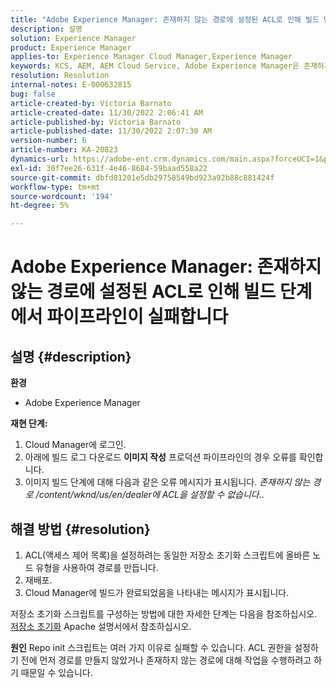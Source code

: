 ```yaml
---
title: "Adobe Experience Manager: 존재하지 않는 경로에 설정된 ACL로 인해 빌드 단계에서 파이프라인이 실패합니다."
description: 설명
solution: Experience Manager
product: Experience Manager
applies-to: Experience Manager Cloud Manager,Experience Manager
keywords: KCS, AEM, AEM Cloud Service, Adobe Experience Manager은 존재하지 않는 경로에 acl을 설정할 수 없습니다.
resolution: Resolution
internal-notes: E-000632815
bug: false
article-created-by: Victoria Barnato
article-created-date: 11/30/2022 2:06:41 AM
article-published-by: Victoria Barnato
article-published-date: 11/30/2022 2:07:30 AM
version-number: 6
article-number: KA-20823
dynamics-url: https://adobe-ent.crm.dynamics.com/main.aspx?forceUCI=1&pagetype=entityrecord&etn=knowledgearticle&id=3a453ba1-5370-ed11-9561-6045bd006a22
exl-id: 30f7ee26-631f-4e46-8684-59baad558a22
source-git-commit: dbfd81201e5db29758549bd923a92b88c881424f
workflow-type: tm+mt
source-wordcount: '194'
ht-degree: 5%

---
```


# Adobe Experience Manager: 존재하지 않는 경로에 설정된 ACL로 인해 빌드 단계에서 파이프라인이 실패합니다

## 설명 {#description}

<b>환경</b>
- Adobe Experience Manager

<b>재현 단계:</b>
1. Cloud Manager에 로그인.
2. 아래에 빌드 로그 다운로드 <b>이미지 작성</b> 프로덕션 파이프라인의 경우 오류를 확인합니다.
3. 이미지 빌드 단계에 대해 다음과 같은 오류 메시지가 표시됩니다. *존재하지 않는 경로 /content/wknd/us/en/dealer에 ACL을 설정할 수 없습니다.*.



## 해결 방법 {#resolution}


1. ACL(액세스 제어 목록)을 설정하려는 동일한 저장소 초기화 스크립트에 올바른 노드 유형을 사용하여 경로를 만듭니다.
2. 재배포.
3. Cloud Manager에 빌드가 완료되었음을 나타내는 메시지가 표시됩니다.


저장소 초기화 스크립트를 구성하는 방법에 대한 자세한 단계는 다음을 참조하십시오. [저장소 초기화](https://sling.apache.org/documentation/bundles/repository-initialization.html) Apache 설명서에서 참조하십시오.

<b>원인</b>
Repo init 스크립트는 여러 가지 이유로 실패할 수 있습니다. ACL 권한을 설정하기 전에 먼저 경로를 만들지 않았거나 존재하지 않는 경로에 대해 작업을 수행하려고 하기 때문일 수 있습니다.
